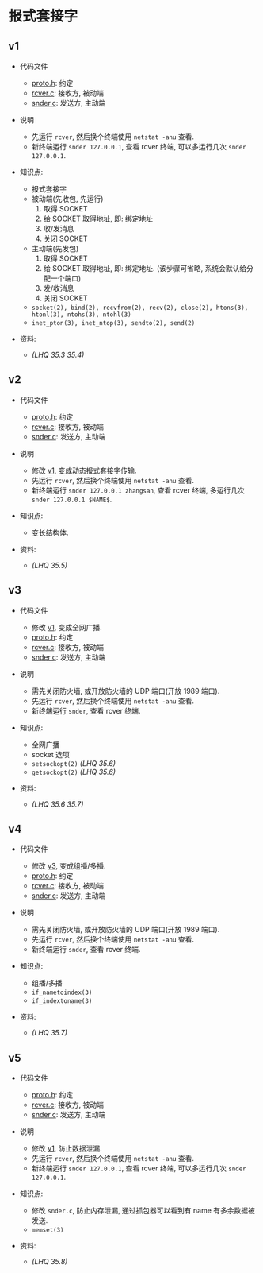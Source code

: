 # 报式套接字

## v1

- 代码文件
  - [proto.h](./v1/proto.h): 约定
  - [rcver.c](./v1/rcver.c): 接收方, 被动端
  - [snder.c](./v1/snder.c): 发送方, 主动端

- 说明
  - 先运行 `rcver`, 然后换个终端使用 `netstat -anu` 查看.
  - 新终端运行 `snder 127.0.0.1`, 查看 rcver 终端, 可以多运行几次 `snder 127.0.0.1`.

- 知识点:
  - 报式套接字
  - 被动端(先收包, 先运行)
    1. 取得 SOCKET
    2. 给 SOCKET 取得地址, 即: 绑定地址
    3. 收/发消息
    4. 关闭 SOCKET
  - 主动端(先发包)
    1. 取得 SOCKET
    2. 给 SOCKET 取得地址, 即: 绑定地址. (该步骤可省略, 系统会默认给分配一个端口)
    3. 发/收消息
    4. 关闭 SOCKET
  - `socket(2), bind(2), recvfrom(2), recv(2), close(2), htons(3), htonl(3), ntohs(3), ntohl(3)`
  - `inet_pton(3), inet_ntop(3), sendto(2), send(2)`

- 资料:
  - _(LHQ 35.3 35.4)_

## v2

- 代码文件
  - [proto.h](./v2/proto.h): 约定
  - [rcver.c](./v2/rcver.c): 接收方, 被动端
  - [snder.c](./v2/snder.c): 发送方, 主动端

- 说明
  - 修改 [v1](#v1), 变成动态报式套接字传输.
  - 先运行 `rcver`, 然后换个终端使用 `netstat -anu` 查看.
  - 新终端运行 `snder 127.0.0.1 zhangsan`, 查看 rcver 终端, 多运行几次 `snder 127.0.0.1 $NAME$`.

- 知识点:
  - 变长结构体.

- 资料:
  - _(LHQ 35.5)_

## v3

- 代码文件
  - 修改 [v1](#v1), 变成全网广播.
  - [proto.h](./v3/proto.h): 约定
  - [rcver.c](./v3/rcver.c): 接收方, 被动端
  - [snder.c](./v3/snder.c): 发送方, 主动端

- 说明
  - 需先关闭防火墙, 或开放防火墙的 UDP 端口(开放 1989 端口).
  - 先运行 `rcver`, 然后换个终端使用 `netstat -anu` 查看.
  - 新终端运行 `snder`, 查看 rcver 终端.

- 知识点:
  - 全网广播
  - socket 选项
  - `setsockopt(2)` _(LHQ 35.6)_
  - `getsockopt(2)` _(LHQ 35.6)_

- 资料:
  - _(LHQ 35.6 35.7)_

## v4

- 代码文件
  - 修改 [v3](#v3), 变成组播/多播.
  - [proto.h](./v4/proto.h): 约定
  - [rcver.c](./v4/rcver.c): 接收方, 被动端
  - [snder.c](./v4/snder.c): 发送方, 主动端

- 说明
  - 需先关闭防火墙, 或开放防火墙的 UDP 端口(开放 1989 端口).
  - 先运行 `rcver`, 然后换个终端使用 `netstat -anu` 查看.
  - 新终端运行 `snder`, 查看 rcver 终端.

- 知识点:
  - 组播/多播
  - `if_nametoindex(3)`
  - `if_indextoname(3)`

- 资料:
  - _(LHQ 35.7)_

## v5

- 代码文件
  - [proto.h](./v5/proto.h): 约定
  - [rcver.c](./v5/rcver.c): 接收方, 被动端
  - [snder.c](./v5/snder.c): 发送方, 主动端

- 说明
  - 修改 [v1](#v1), 防止数据泄漏.
  - 先运行 `rcver`, 然后换个终端使用 `netstat -anu` 查看.
  - 新终端运行 `snder 127.0.0.1`, 查看 rcver 终端, 可以多运行几次 `snder 127.0.0.1`.

- 知识点:
  - 修改 `snder.c`, 防止内存泄漏, 通过抓包器可以看到有 name 有多余数据被发送.
  - `memset(3)`

- 资料:
  - _(LHQ 35.8)_
